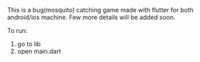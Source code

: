 This is a bug(mosquito) catching game made with flutter for both android/ios machine. Few more details will be added soon.

To run:
1. go to lib
2. open main.dart

